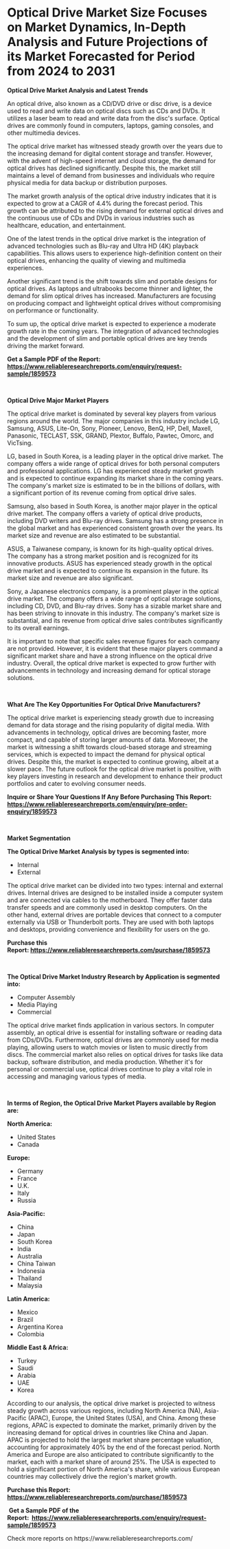 <p><h1>Optical Drive Market Size Focuses on Market Dynamics, In-Depth Analysis and Future Projections of its Market Forecasted for Period from 2024 to 2031</h1></p><p><strong>Optical Drive Market Analysis and Latest Trends</strong></p>
<p><p>An optical drive, also known as a CD/DVD drive or disc drive, is a device used to read and write data on optical discs such as CDs and DVDs. It utilizes a laser beam to read and write data from the disc's surface. Optical drives are commonly found in computers, laptops, gaming consoles, and other multimedia devices.</p><p>The optical drive market has witnessed steady growth over the years due to the increasing demand for digital content storage and transfer. However, with the advent of high-speed internet and cloud storage, the demand for optical drives has declined significantly. Despite this, the market still maintains a level of demand from businesses and individuals who require physical media for data backup or distribution purposes.</p><p>The market growth analysis of the optical drive industry indicates that it is expected to grow at a CAGR of 4.4% during the forecast period. This growth can be attributed to the rising demand for external optical drives and the continuous use of CDs and DVDs in various industries such as healthcare, education, and entertainment.</p><p>One of the latest trends in the optical drive market is the integration of advanced technologies such as Blu-ray and Ultra HD (4K) playback capabilities. This allows users to experience high-definition content on their optical drives, enhancing the quality of viewing and multimedia experiences.</p><p>Another significant trend is the shift towards slim and portable designs for optical drives. As laptops and ultrabooks become thinner and lighter, the demand for slim optical drives has increased. Manufacturers are focusing on producing compact and lightweight optical drives without compromising on performance or functionality.</p><p>To sum up, the optical drive market is expected to experience a moderate growth rate in the coming years. The integration of advanced technologies and the development of slim and portable optical drives are key trends driving the market forward.</p></p>
<p><strong>Get a Sample PDF of the Report:&nbsp; <a href="https://www.reliableresearchreports.com/enquiry/request-sample/1859573">https://www.reliableresearchreports.com/enquiry/request-sample/1859573</a></strong></p>
<p>&nbsp;</p>
<p><strong>Optical Drive Major Market Players</strong></p>
<p><p>The optical drive market is dominated by several key players from various regions around the world. The major companies in this industry include LG, Samsung, ASUS, Lite-On, Sony, Pioneer, Lenovo, BenQ, HP, Dell, Maxell, Panasonic, TECLAST, SSK, GRAND, Plextor, Buffalo, Pawtec, Omorc, and VicTsing.</p><p>LG, based in South Korea, is a leading player in the optical drive market. The company offers a wide range of optical drives for both personal computers and professional applications. LG has experienced steady market growth and is expected to continue expanding its market share in the coming years. The company's market size is estimated to be in the billions of dollars, with a significant portion of its revenue coming from optical drive sales.</p><p>Samsung, also based in South Korea, is another major player in the optical drive market. The company offers a variety of optical drive products, including DVD writers and Blu-ray drives. Samsung has a strong presence in the global market and has experienced consistent growth over the years. Its market size and revenue are also estimated to be substantial.</p><p>ASUS, a Taiwanese company, is known for its high-quality optical drives. The company has a strong market position and is recognized for its innovative products. ASUS has experienced steady growth in the optical drive market and is expected to continue its expansion in the future. Its market size and revenue are also significant.</p><p>Sony, a Japanese electronics company, is a prominent player in the optical drive market. The company offers a wide range of optical storage solutions, including CD, DVD, and Blu-ray drives. Sony has a sizable market share and has been striving to innovate in this industry. The company's market size is substantial, and its revenue from optical drive sales contributes significantly to its overall earnings.</p><p>It is important to note that specific sales revenue figures for each company are not provided. However, it is evident that these major players command a significant market share and have a strong influence on the optical drive industry. Overall, the optical drive market is expected to grow further with advancements in technology and increasing demand for optical storage solutions.</p></p>
<p>&nbsp;</p>
<p><strong>What Are The Key Opportunities For Optical Drive Manufacturers?</strong></p>
<p><p>The optical drive market is experiencing steady growth due to increasing demand for data storage and the rising popularity of digital media. With advancements in technology, optical drives are becoming faster, more compact, and capable of storing larger amounts of data. Moreover, the market is witnessing a shift towards cloud-based storage and streaming services, which is expected to impact the demand for physical optical drives. Despite this, the market is expected to continue growing, albeit at a slower pace. The future outlook for the optical drive market is positive, with key players investing in research and development to enhance their product portfolios and cater to evolving consumer needs.</p></p>
<p><strong>Inquire or Share Your Questions If Any Before Purchasing This Report: <a href="https://www.reliableresearchreports.com/enquiry/pre-order-enquiry/1859573">https://www.reliableresearchreports.com/enquiry/pre-order-enquiry/1859573</a></strong></p>
<p>&nbsp;</p>
<p><strong>Market Segmentation</strong></p>
<p><strong>The Optical Drive Market Analysis by types is segmented into:</strong></p>
<p><ul><li>Internal</li><li>External</li></ul></p>
<p><p>The optical drive market can be divided into two types: internal and external drives. Internal drives are designed to be installed inside a computer system and are connected via cables to the motherboard. They offer faster data transfer speeds and are commonly used in desktop computers. On the other hand, external drives are portable devices that connect to a computer externally via USB or Thunderbolt ports. They are used with both laptops and desktops, providing convenience and flexibility for users on the go.</p></p>
<p><strong>Purchase this Report:&nbsp;<a href="https://www.reliableresearchreports.com/purchase/1859573">https://www.reliableresearchreports.com/purchase/1859573</a></strong></p>
<p>&nbsp;</p>
<p><strong>The Optical Drive Market Industry Research by Application is segmented into:</strong></p>
<p><ul><li>Computer Assembly</li><li>Media Playing</li><li>Commercial</li></ul></p>
<p><p>The optical drive market finds application in various sectors. In computer assembly, an optical drive is essential for installing software or reading data from CDs/DVDs. Furthermore, optical drives are commonly used for media playing, allowing users to watch movies or listen to music directly from discs. The commercial market also relies on optical drives for tasks like data backup, software distribution, and media production. Whether it's for personal or commercial use, optical drives continue to play a vital role in accessing and managing various types of media.</p></p>
<p>&nbsp;</p>
<p><strong>In terms of Region, the Optical Drive Market Players available by Region are:</strong></p>
<p>
    <p> <strong> North America: </strong>
        <ul>
            <li>United States</li>
            <li>Canada</li>
        </ul>
        </p> 
    <p> <strong> Europe: </strong>
        <ul>
            <li>Germany</li>
            <li>France</li>
            <li>U.K.</li>
            <li>Italy</li>
            <li>Russia</li>
        </ul>
        </p> 
    <p> <strong> Asia-Pacific: </strong>
        <ul>
            <li>China</li>
            <li>Japan</li>
            <li>South Korea</li>
            <li>India</li>
            <li>Australia</li>
            <li>China Taiwan</li>
            <li>Indonesia</li>
            <li>Thailand</li>
            <li>Malaysia</li>
        </ul>
        </p> 
    <p> <strong> Latin America: </strong>
        <ul>
            <li>Mexico</li>
            <li>Brazil</li>
            <li>Argentina Korea</li>
            <li>Colombia</li>
        </ul>
        </p> 
    <p> <strong> Middle East & Africa: </strong>
        <ul>
            <li>Turkey</li>
            <li>Saudi</li>
            <li>Arabia</li>
            <li>UAE</li>
            <li>Korea</li>
        </ul>
    </p>
    </p>
<p><p>According to our analysis, the optical drive market is projected to witness steady growth across various regions, including North America (NA), Asia-Pacific (APAC), Europe, the United States (USA), and China. Among these regions, APAC is expected to dominate the market, primarily driven by the increasing demand for optical drives in countries like China and Japan. APAC is projected to hold the largest market share percentage valuation, accounting for approximately 40% by the end of the forecast period. North America and Europe are also anticipated to contribute significantly to the market, each with a market share of around 25%. The USA is expected to hold a significant portion of North America's share, while various European countries may collectively drive the region's market growth.</p></p>
<p><strong>Purchase this Report: <a href="https://www.reliableresearchreports.com/purchase/1859573">https://www.reliableresearchreports.com/purchase/1859573</a></strong></p>
<p>&nbsp;<strong>Get a Sample PDF of the Report:&nbsp;&nbsp;<a href="https://www.reliableresearchreports.com/enquiry/request-sample/1859573">https://www.reliableresearchreports.com/enquiry/request-sample/1859573</a></strong></p>
<p><strong></strong></p>
<p>Check more reports on https://www.reliableresearchreports.com/</p>